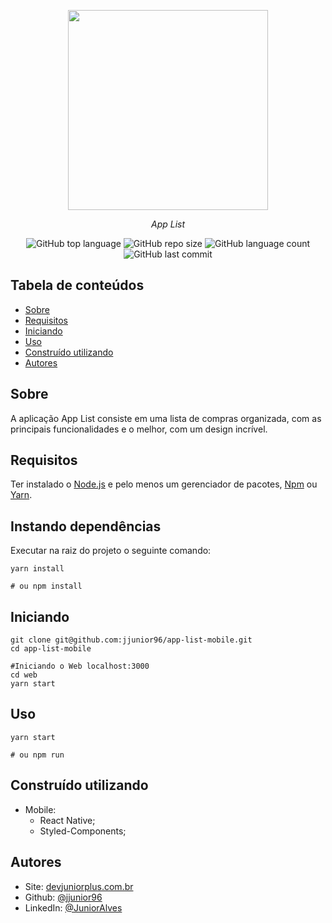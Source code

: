 <p align="center">
<img src="https://user-images.githubusercontent.com/30422190/98291703-53fd7700-1f8a-11eb-99d2-84b0ac834596.png" width="320px"/>
<p align="center"><i>App List</i></p>
</p>
<p align="center">
<img alt="GitHub top language" src="https://img.shields.io/github/languages/top/jjunior96/app-list-mobile?color=%23FA8231">
<img alt="GitHub repo size" src="https://img.shields.io/github/repo-size/jjunior96/app-list-mobile?color=%23FA8231&logoColor=%23FFD666" />
<img alt="GitHub language count" src="https://img.shields.io/github/languages/count/jjunior96/app-list-mobile?color=%23FA8231">

<img alt="GitHub last commit" src="https://img.shields.io/github/last-commit/jjunior96/app-list-mobile?color=%23FA8231">
</p>

## Tabela de conteúdos

- [Sobre](#about)
- [Requisitos](#requisitos)
- [Iniciando](#iniciando)
- [Uso](#use)
- [Construído utilizando](#built_using)
- [Autores](#autores)

## Sobre <a name = "sobre" ></a>

A aplicação App List consiste em uma lista de compras organizada, com as principais funcionalidades e o melhor, com um design incrível.

## Requisitos <a name = "requisitos" ></a>

Ter instalado o [Node.js](https://nodejs.org/en/) e pelo menos um gerenciador de pacotes, [Npm](https://www.npmjs.com/) ou [Yarn](https://yarnpkg.com/).

## Instando dependências

Executar na raiz do projeto o seguinte comando:

```shell
yarn install

# ou npm install
```

## Iniciando <a name = "iniciando"></a>

```shell
git clone git@github.com:jjunior96/app-list-mobile.git
cd app-list-mobile

#Iniciando o Web localhost:3000
cd web
yarn start
```

## Uso <a name = "use"></a>

```shell
yarn start

# ou npm run
```

## Construído utilizando <a name = "built_using"></a>

- Mobile:
  - React Native;
  - Styled-Components;

## Autores <a name = "autores"></a>

- Site: [devjuniorplus.com.br](https://devjuniorplus.com.br/)
- Github: [@jjunior96](https://github.com/jjunior96)
- LinkedIn: [@JuniorAlves](https://www.linkedin.com/in/junior-alves-b66a10127)
